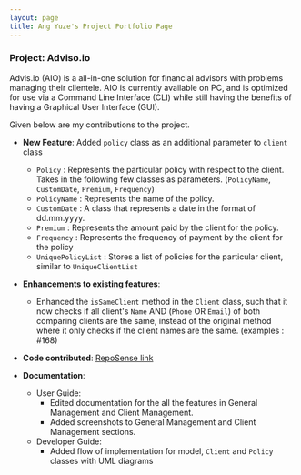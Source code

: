 ```yaml
---
layout: page
title: Ang Yuze's Project Portfolio Page
---
```


### Project: Adviso.io

Advis.io (AIO) is a all-in-one solution for financial advisors with problems managing their clientele. AIO is currently available on PC, and is optimized for use via a Command Line Interface (CLI) while still having the benefits of having a Graphical User Interface (GUI).

Given below are my contributions to the project.

* **New Feature**: Added `policy` class as an additional parameter to `client` class
  * `Policy` : Represents the particular policy with respect to the client. Takes in the following few classes as parameters. (`PolicyName`, `CustomDate`, `Premium`, `Frequency`)
  * `PolicyName` : Represents the name of the policy.
  * `CustomDate` : A class that represents a date in the format of dd.mm.yyyy.
  * `Premium` : Represents the amount paid by the client for the policy.
  * `Frequency` : Represents the frequency of payment by the client for the policy
  * `UniquePolicyList` : Stores a list of policies for the particular client, similar to `UniqueClientList`


* **Enhancements to existing features**:
  * Enhanced the `isSameClient` method in the `Client` class, such that it now checks if all client's `Name` AND (`Phone` OR `Email`) of both comparing clients are the same, instead of the original method where it only checks if the client names are the same. (examples : #168)


* **Code contributed**: [RepoSense link](https://nus-cs2103-ay2223s2.github.io/tp-dashboard/?search=yzmunchmunch&breakdown=true)
* **Documentation**:
  * User Guide:
    * Edited documentation for the all the features in General Management and Client Management.
    * Added screenshots to General Management and Client Management sections.
  * Developer Guide:
    * Added flow of implementation for model, `Client` and `Policy` classes with UML diagrams


